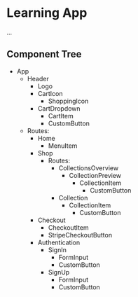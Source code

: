# Learning App

...

## Component Tree

- App
  - Header
    - Logo
    - CartIcon
      - ShoppingIcon
    - CartDropdown
      - CartItem
      - CustomButton
  - Routes:
    - Home
      - MenuItem
    - Shop
      - Routes:
        - CollectionsOverview
          - CollectionPreview
            - CollectionItem
              - CustomButton
        - Collection
          - CollectionItem
            - CustomButton
    - Checkout
      - CheckoutItem
      - StripeCheckoutButton
    - Authentication
      - SignIn
        - FormInput
        - CustomButton
      - SignUp
        - FormInput
        - CustomButton
